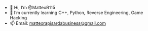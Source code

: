 - 👋 Hi, I’m @MatteoR115
- 🌱 I’m currently learning C++, Python, Reverse Engineering, Game Hacking
- 📫 Email: matteorapisardabusiness@gmail.com 

<!---
MatteoR115/MatteoR115 is a ✨ special ✨ repository because its `README.md` (this file) appears on your GitHub profile.
You can click the Preview link to take a look at your changes.
--->
